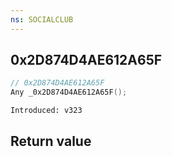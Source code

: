 ```yaml
---
ns: SOCIALCLUB
---
```

## 0x2D874D4AE612A65F

```c
// 0x2D874D4AE612A65F
Any _0x2D874D4AE612A65F();
```

```
Introduced: v323
```


## Return value
